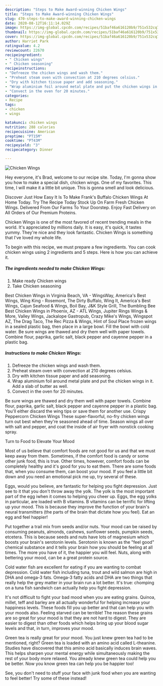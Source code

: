 ```yaml
---
description: "Steps to Make Award-winning Chicken Wings"
title: "Steps to Make Award-winning Chicken Wings"
slug: 470-steps-to-make-award-winning-chicken-wings
date: 2020-08-12T16:11:14.029Z
image: https://img-global.cpcdn.com/recipes/51baf46a616120b9/751x532cq70/chicken-wings-recipe-main-photo.jpg
thumbnail: https://img-global.cpcdn.com/recipes/51baf46a616120b9/751x532cq70/chicken-wings-recipe-main-photo.jpg
cover: https://img-global.cpcdn.com/recipes/51baf46a616120b9/751x532cq70/chicken-wings-recipe-main-photo.jpg
author: Harriet Park
ratingvalue: 4.2
reviewcount: 22670
recipeingredient:
- " Chicken wings"
- " Chicken seasoning"
recipeinstructions:
- "Defreeze the chicken wings and wash them."
- "Preheat steam oven with convection at 210 degrees celsius."
- "Dry with kitchen tissue paper and add seasoning."
- "Wrap aluminium foil around metal plate and put the chicken wings in it. Add a slab of butter as well."
- "Convect in the oven for 20 minutes."
categories:
- Recipe
tags:
- chicken
- wings

katakunci: chicken wings 
nutrition: 288 calories
recipecuisine: American
preptime: "PT15M"
cooktime: "PT43M"
recipeyield: "3"
recipecategory: Dinner

---
```



![Chicken Wings](https://img-global.cpcdn.com/recipes/51baf46a616120b9/751x532cq70/chicken-wings-recipe-main-photo.jpg)

Hey everyone, it's Brad, welcome to our recipe site. Today, I'm gonna show you how to make a special dish, chicken wings. One of my favorites. This time, I will make it a little bit unique. This is gonna smell and look delicious.

Discover Just How Easy It Is To Make Frank&#39;s Buffalo Chicken Wings At Home Today. Try The Recipe Today Stock Up On Farm Fresh Chicken Wings. Delivered From Our Farms To Your Doorstep. Enjoy Fast Delivery on All Orders of Our Premium Proteins.

Chicken Wings is one of the most favored of recent trending meals in the world. It's appreciated by millions daily. It is easy, it's quick, it tastes yummy. They're nice and they look fantastic. Chicken Wings is something that I've loved my whole life.


To begin with this recipe, we must prepare a few ingredients. You can cook chicken wings using 2 ingredients and 5 steps. Here is how you can achieve it.

<!--inarticleads1-->

##### The ingredients needed to make Chicken Wings:

1. Make ready  Chicken wings
1. Take  Chicken seasoning


Best Chicken Wings in Virginia Beach, VA - WingsWay, America&#39;s Best Wings, Wing King - Rosemont, The Dirty Buffalo, Wing It, America&#39;s Best Wings, Cajun Seafood &amp; Wings, Boil Bay, J&amp;K Style Grill, The Bumbling Bee Best Chicken Wings in Phoenix, AZ - ATL Wings, Jupiter Rings Wings &amp; More, Valley Wings, Jackalope Gastropub, Crazy Mike&#39;s Wings, Wingspot AZ, The Drag Taco, The Rec Pizza &amp; Wings, Hint of Soul Place frozen wings in a sealed plastic bag, then place in a large bowl. Fill the bowl with cold water. Be sure wings are thawed and dry them well with paper towels. Combine flour, paprika, garlic salt, black pepper and cayenne pepper in a plastic bag. 

<!--inarticleads2-->

##### Instructions to make Chicken Wings:

1. Defreeze the chicken wings and wash them.
1. Preheat steam oven with convection at 210 degrees celsius.
1. Dry with kitchen tissue paper and add seasoning.
1. Wrap aluminium foil around metal plate and put the chicken wings in it. Add a slab of butter as well.
1. Convect in the oven for 20 minutes.


Be sure wings are thawed and dry them well with paper towels. Combine flour, paprika, garlic salt, black pepper and cayenne pepper in a plastic bag. You&#39;ll either discard the wing tips or save them for another use. Crispy Peppercorn Chicken Wings These super-flavorful, no-fry chicken wings turn out best when they&#39;re seasoned ahead of time. Season wings all over with salt and pepper, and coat the inside of air fryer with nonstick cooking spray. 

Turn to Food to Elevate Your Mood


Most of us believe that comfort foods are not good for us and that we must keep away from them. Sometimes, if the comfort food is candy or some other junk food, this is true. Other times, however, comfort foods can be completely healthy and it's good for you to eat them. There are some foods that, when you consume them, can boost your mood. If you feel a little bit down and you need an emotional pick me up, try several of these.

Eggs, would you believe, are fantastic for helping you fight depression. Just see to it that you don't throw away the yolk. The yolk is the most important part of the egg iwhen it comes to helping you cheer up. Eggs, the egg yolks in particular, are loaded with B vitamins. B vitamins can be terrific for lifting up your mood. This is because they improve the function of your brain's neural transmitters (the parts of the brain that dictate how you feel). Eat an egg and feel happier!

Put together a trail mix from seeds and/or nuts. Your mood can be raised by consuming peanuts, almonds, cashews, sunflower seeds, pumpkin seeds, etcetera. This is because seeds and nuts have lots of magnesium which boosts your brain's serotonin levels. Serotonin is known as the "feel good" chemical substance and it tells your brain how you should be feeling at all times. The more you have of it, the happier you will feel. Nuts, along with bettering your mood, can be a great protein source.

Cold water fish are excellent for eating if you are wanting to combat depression. Cold water fish including tuna, trout and wild salmon are high in DHA and omega-3 fats. Omega-3 fatty acids and DHA are two things that really help the grey matter in your brain run a lot better. It's true: chomping on a tuna fish sandwich can actually help you fight depression. 

It's not difficult to fight your bad mood when you are eating grains. Quinoa, millet, teff and barley are all actually wonderful for helping increase your happiness levels. These foods fill you up better and that can help you with your moods also. Feeling starved can be terrible! The reason these grains are so great for your mood is that they are not hard to digest. They are easier to digest than other foods which helps bring up your blood sugar levels and that, in turn, improves your mood.

Green tea is really great for your mood. You just knew green tea had to be mentioned, right? Green tea is loaded with an amino acid called L-theanine. Studies have discovered that this amino acid basically induces brain waves. This helps sharpen your mental energy while simultaneously making the rest of your body more relaxed. You already knew green tea could help you be better. Now you know green tea can help you be happier too!

See, you don't need to stuff your face with junk food when you are wanting to feel better! Try some of these instead!

